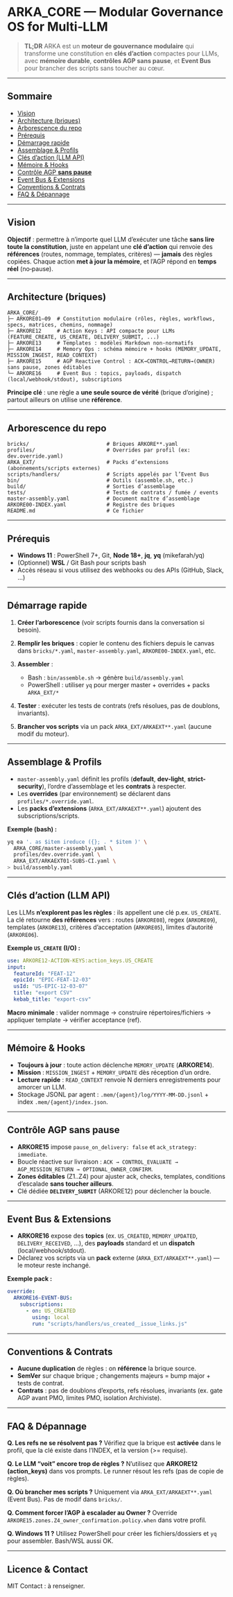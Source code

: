 # ARKA_CORE — Modular Governance OS for Multi‑LLM

> **TL;DR**
> ARKA est un **moteur de gouvernance modulaire** qui transforme une constitution en
> **clés d’action** compactes pour LLMs, avec **mémoire durable**, **contrôles AGP sans pause**,
> et **Event Bus** pour brancher des scripts sans toucher au cœur.

---

## Sommaire

* [Vision](#vision)
* [Architecture (briques)](#architecture-briques)
* [Arborescence du repo](#arborescence-du-repo)
* [Prérequis](#prérequis)
* [Démarrage rapide](#démarrage-rapide)
* [Assemblage & Profils](#assemblage--profils)
* [Clés d’action (LLM API)](#clés-daction-llm-api)
* [Mémoire & Hooks](#mémoire--hooks)
* [Contrôle AGP **sans pause**](#contrôle-agp-sans-pause)
* [Event Bus & Extensions](#event-bus--extensions)
* [Conventions & Contrats](#conventions--contrats)
* [FAQ & Dépannage](#faq--dépannage)

---

## Vision

**Objectif** : permettre à n’importe quel LLM d’exécuter une tâche **sans lire toute la constitution**,
juste en appelant une **clé d’action** qui renvoie des **références** (routes, nommage, templates, critères) —
**jamais** des règles copiées. Chaque action **met à jour la mémoire**, et l’AGP répond en **temps réel** (no‑pause).

---

## Architecture (briques)

```
ARKA_CORE/
├─ ARKORE01–09  # Constitution modulaire (rôles, règles, workflows, specs, matrices, chemins, nommage)
├─ ARKORE12     # Action Keys : API compacte pour LLMs (FEATURE_CREATE, US_CREATE, DELIVERY_SUBMIT, ...)
├─ ARKORE13     # Templates : modèles Markdown non-normatifs
├─ ARKORE14     # Memory Ops : schéma mémoire + hooks (MEMORY_UPDATE, MISSION_INGEST, READ_CONTEXT)
├─ ARKORE15     # AGP Reactive Control : ACK→CONTROL→RETURN→(OWNER) sans pause, zones éditables
└─ ARKORE16     # Event Bus : topics, payloads, dispatch (local/webhook/stdout), subscriptions
```

**Principe clé** : une règle a **une seule source de vérité** (brique d’origine) ; partout ailleurs on utilise une **référence**.

---

## Arborescence du repo

```
bricks/                         # Briques ARKORE**.yaml
profiles/                       # Overrides par profil (ex: dev.override.yaml)
ARKA_EXT/                       # Packs d’extensions (abonnements/scripts externes)
scripts/handlers/               # Scripts appelés par l’Event Bus
bin/                            # Outils (assemble.sh, etc.)
build/                          # Sorties d’assemblage
tests/                          # Tests de contrats / fumée / events
master-assembly.yaml            # Document maître d’assemblage
ARKORE00-INDEX.yaml             # Registre des briques
README.md                       # Ce fichier
```

---

## Prérequis

* **Windows 11** : PowerShell 7+, Git, **Node 18+**, **jq**, **yq** (mikefarah/yq)
* (Optionnel) **WSL** / Git Bash pour scripts bash
* Accès réseau si vous utilisez des webhooks ou des APIs (GitHub, Slack, …)

---

## Démarrage rapide

1. **Créer l’arborescence** (voir scripts fournis dans la conversation si besoin).
2. **Remplir les briques** : copier le contenu des fichiers depuis le canvas dans `bricks/*.yaml`,
   `master-assembly.yaml`, `ARKORE00-INDEX.yaml`, etc.
3. **Assembler** :

   * Bash : `bin/assemble.sh` → génère `build/assembly.yaml`
   * PowerShell : utiliser `yq` pour merger master + overrides + packs `ARKA_EXT/*`
4. **Tester** : exécuter les tests de contrats (refs résolues, pas de doublons, invariants).
5. **Brancher vos scripts** via un pack `ARKA_EXT/ARKAEXT**.yaml` (aucune modif du moteur).

---

## Assemblage & Profils

* `master-assembly.yaml` définit les profils (**default**, **dev-light**, **strict-security**),
  l’ordre d’assemblage et les **contrats** à respecter.
* Les **overrides** (par environnement) se déclarent dans `profiles/*.override.yaml`.
* Les **packs d’extensions** (`ARKA_EXT/ARKAEXT**.yaml`) ajoutent des subscriptions/scripts.

**Exemple (bash) :**

```bash
yq ea '. as $item ireduce ({}; . * $item )' \
  ARKA_CORE/master-assembly.yaml \
  profiles/dev.override.yaml \
  ARKA_EXT/ARKAEXT01-SUBS-CI.yaml \
> build/assembly.yaml
```

---

## Clés d’action (LLM API)

Les LLMs **n’explorent pas les règles** : ils appellent une clé p.ex. `US_CREATE`.
La clé retourne **des références** vers : routes (`ARKORE08`), regex (`ARKORE09`), templates (`ARKORE13`),
critères d’acceptation (`ARKORE05`), limites d’autorité (`ARKORE06`).

**Exemple `US_CREATE` (I/O) :**

```yaml
use: ARKORE12-ACTION-KEYS:action_keys.US_CREATE
input:
  featureId: "FEAT-12"
  epicId: "EPIC-FEAT-12-03"
  usId: "US-EPIC-12-03-07"
  title: "export CSV"
  kebab_title: "export-csv"
```

**Macro minimale** : valider nommage → construire répertoires/fichiers → appliquer template → vérifier acceptance (ref).

---

## Mémoire & Hooks

* **Toujours à jour** : toute action déclenche `MEMORY_UPDATE` (**ARKORE14**).
* **Mission** : `MISSION_INGEST` + `MEMORY_UPDATE` dès réception d’un ordre.
* **Lecture rapide** : `READ_CONTEXT` renvoie N derniers enregistrements pour amorcer un LLM.
* Stockage JSONL par agent : `.mem/{agent}/log/YYYY-MM-DD.jsonl` + index `.mem/{agent}/index.json`.

---

## Contrôle AGP **sans pause**

* **ARKORE15** impose `pause_on_delivery: false` et `ack_strategy: immediate`.
* Boucle réactive sur livraison : `ACK → CONTROL_EVALUATE → AGP_MISSION_RETURN → OPTIONAL_OWNER_CONFIRM`.
* **Zones éditables** (Z1..Z4) pour ajuster ack, checks, templates, conditions d’escalade **sans toucher ailleurs**.
* Clé dédiée **`DELIVERY_SUBMIT`** (ARKORE12) pour déclencher la boucle.

---

## Event Bus & Extensions

* **ARKORE16** expose des **topics** (ex. `US_CREATED`, `MEMORY_UPDATED`, `DELIVERY_RECEIVED`, …),
  des **payloads** standard et un **dispatch** (local/webhook/stdout).
* Déclarez vos scripts via un **pack** externe (`ARKA_EXT/ARKAEXT**.yaml`) — le moteur reste inchangé.

**Exemple pack :**

```yaml
override:
  ARKORE16-EVENT-BUS:
    subscriptions:
      - on: US_CREATED
        using: local
        run: "scripts/handlers/us_created__issue_links.js"
```

---

## Conventions & Contrats

* **Aucune duplication** de règles : on **référence** la brique source.
* **SemVer** sur chaque brique ; changements majeurs = bump major + tests de contrat.
* **Contrats** : pas de doublons d’exports, refs résolues, invariants (ex. gate AGP avant PMO, limites PMO, isolation Archiviste).

---

## FAQ & Dépannage

**Q. Les refs ne se résolvent pas ?**
Vérifiez que la brique est **activée** dans le profil, que la clé existe dans l’INDEX, et la version (>= requise).

**Q. Le LLM “voit” encore trop de règles ?**
N’utilisez que **ARKORE12 (action_keys)** dans vos prompts. Le runner résout les refs (pas de copie de règles).

**Q. Où brancher mes scripts ?**
Uniquement via `ARKA_EXT/ARKAEXT**.yaml` (Event Bus). Pas de modif dans `bricks/`.

**Q. Comment forcer l’AGP à escalader au Owner ?**
Override `ARKORE15.zones.Z4_owner_confirmation.policy.when` dans votre profil.

**Q. Windows 11 ?**
Utilisez PowerShell pour créer les fichiers/dossiers et `yq` pour assembler. Bash/WSL aussi OK.

---

## Licence & Contact
MIT
Contact : à renseigner.
